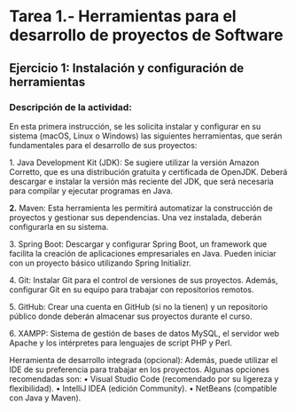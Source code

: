 <h1>Tarea 1.- Herramientas para el desarrollo de proyectos de Software</h1>
<h2>Ejercicio 1: Instalación y configuración de herramientas</h2>
<h3>Descripción de la actividad: </h3>
  <p>En esta primera instrucción, se les solicita instalar y configurar en su sistema (macOS, Linux o Windows) las siguientes herramientas, que serán fundamentales para el desarrollo de sus proyectos:</p>
  <p>1.    Java Development Kit (JDK): Se sugiere utilizar la versión Amazon Corretto, que es una distribución gratuita y certificada de OpenJDK. Deberá descargar e instalar la versión más reciente del JDK, que será necesaria para compilar y ejecutar programas     en Java.</p>
  <p><b>2.</b>    Maven: Esta herramienta les permitirá automatizar la construcción de proyectos y gestionar sus dependencias. Una vez instalada, deberán configurarla en su sistema. </p>
  <p>3.    Spring Boot: Descargar y configurar Spring Boot, un framework que facilita la creación de aplicaciones empresariales en Java. Pueden iniciar con un proyecto básico utilizando Spring Initializr.</p>
  <p>4.    Git: Instalar Git para el control de versiones de sus proyectos. Además, configurar Git en su equipo para trabajar con repositorios remotos.</p>
  <p>5.    GitHub: Crear una cuenta en GitHub (si no la tienen) y un repositorio público donde deberán almacenar sus proyectos durante el curso.</p>
  <p>6.    XAMPP: Sistema de gestión de bases de datos MySQL, el servidor web Apache y los intérpretes para lenguajes de script PHP y Perl.</p>

Herramienta de desarrollo integrada (opcional): Además, puede utilizar el IDE de su preferencia para trabajar en los proyectos. Algunas opciones recomendadas son:
•    Visual Studio Code (recomendado por su ligereza y flexibilidad).
•    IntelliJ IDEA (edición Community).
•    NetBeans (compatible con Java y Maven).
